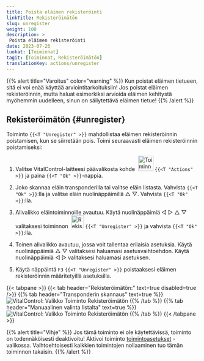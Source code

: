 ```yaml
---
title: Poista eläimen rekisteröinti
linkTitle: Rekisteröimätön
slug: unregister
weight: 100
description: >
 Poista eläimen rekisteröinti
date: 2023-07-26
luokat: [Toiminnat]
tagit: [Toiminnat, Rekisteröimätön]
translationKey: actions/unregister
---
```

{{% alert title="Varoitus" color="warning" %}}
Kun poistat eläimen tietueen, sitä ei voi enää käyttää arviointitarkoituksiin! Jos poistat eläimen rekisteröinnin, mutta haluat esimerkiksi arvioida eläimen kehitystä myöhemmin uudelleen, sinun on säilytettävä eläimen tietue!
{{% /alert %}}

## Rekisteröimätön {#unregister}

Toiminto `{{<T "Unregister" >}}` mahdollistaa eläimen rekisteröinnin poistamisen, kun se siirretään pois. Toimi seuraavasti eläimen rekisteröinnin poistamiseksi:

1. Valitse VitalControl-laitteesi päävalikosta kohde &nbsp;<img src="/icons/actions.svg" width="40" align="bottom" alt="Toiminnat" /> `{{<T "Actions" >}}` ja paina `{{<T "Ok" >}}`-nappia.

2. Joko skannaa eläin transponderilla tai valitse eläin listasta. Vahvista `{{<T "Ok" >}}`:lla ja valitse eläin nuolinäppäimillä △ ▽. Vahvista `{{<T "Ok" >}}`:lla.

3. Alivalikko eläintoiminnoille avautuu. Käytä nuolinäppäimiä ◁ ▷ △ ▽ valitaksesi toiminnon &nbsp;<img src="/icons/actions/unregister.svg" width="33" align="bottom" alt="Rekisteröimätön" /> `{{<T "Unregister" >}}` ja vahvista `{{<T "Ok" >}}`:lla.

4. Toinen alivalikko avautuu, jossa voit tallentaa erilaisia asetuksia. Käytä nuolinäppäimiä △ ▽ valitaksesi haluamasi asetusvaihtoehdon. Käytä nuolinäppäimiä ◁ ▷ valitaksesi haluamasi asetuksen.

5. Käytä näppäintä `F3` `{{<T "Unregister" >}}` poistaaksesi eläimen rekisteröinnin määritetyillä asetuksilla.

{{< tabpane >}}
{{< tab header="Rekisteröimätön:" text=true disabled=true />}}
{{% tab header="Transponderin skannaus" text=true %}}
![VitalControl: Valikko Toiminto Rekisteröimätön](../images/unregister-scan.png "Poista eläimen rekisteröinti")
{{% /tab %}}
{{% tab header="Manuaalinen valinta listalta" text=true %}}
![VitalControl: Valikko Toiminto Rekisteröimätön](../images/unregister.png "Poista eläimen rekisteröinti")
{{% /tab %}}
{{< /tabpane >}}


{{% alert title="Vihje" %}}
Jos tämä toiminto ei ole käytettävissä, toiminto on todennäköisesti deaktivoitu! Aktivoi toiminto [toimintoasetukset](../setting/) -valikossa. Vaihtoehtoisesti kaikkien toimintojen nollaaminen tuo tämän toiminnon takaisin.
{{% /alert %}}
